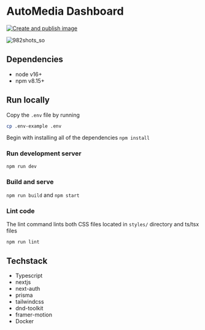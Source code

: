 # AutoMedia Dashboard
[![Create and publish image](https://github.com/yamanadamnor/AutoMedia-dashboard/actions/workflows/container_build.yml/badge.svg?branch=main)](https://github.com/yamanadamnor/AutoMedia-dashboard/actions/workflows/container_build.yml)

![982shots_so](https://user-images.githubusercontent.com/32465405/230900002-129cdecf-1699-4eeb-b0c0-6ccd5363b189.png)

## Dependencies
- node v16+
- npm v8.15+

## Run locally
Copy the `.env` file by running
```bash
cp .env-example .env
```
Begin with installing all of the dependencies
`npm install`
### Run development server
`npm run dev`

### Build and serve
`npm run build` and `npm start`

### Lint code
The lint command lints both CSS files located in `styles/` directory and ts/tsx files

`npm run lint`


## Techstack
- Typescript
- nextjs
- next-auth
- prisma
- tailwindcss
- dnd-toolkit
- framer-motion
- Docker
